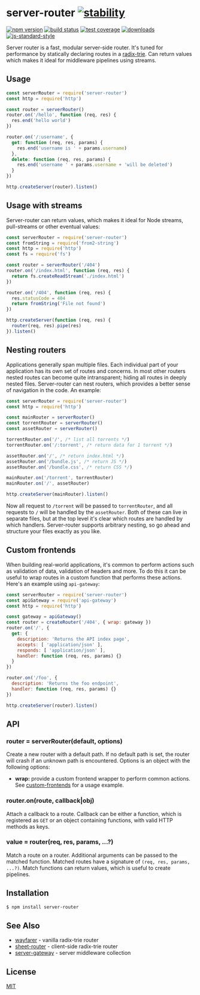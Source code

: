 # server-router [![stability][0]][1]
[![npm version][2]][3] [![build status][4]][5] [![test coverage][6]][7]
[![downloads][8]][9] [![js-standard-style][10]][11]

Server router is a fast, modular server-side router. It's tuned for performance
by statically declaring routes in a [radix-trie][12]. Can return values which
makes it ideal for middleware pipelines using streams.

## Usage
```js
const serverRouter = require('server-router')
const http = require('http')

const router = serverRouter()
router.on('/hello', function (req, res) {
  res.end('hello world')
})

router.on('/:username', {
  get: function (req, res, params) {
    res.end('username is ' + params.username)
  },
  delete: function (req, res, params) {
    res.end('username ' + params.username + 'will be deleted')
  }
})

http.createServer(router).listen()
```

## Usage with streams
Server-router can return values, which makes it ideal for Node streams,
pull-streams or other eventual values:
```js
const serverRouter = require('server-router')
const fromString = require('from2-string')
const http = require('http')
const fs = require('fs')

const router = serverRouter('/404')
router.on('/index.html', function (req, res) {
  return fs.createReadStream('./index.html')
})

router.on('/404', function (req, res) {
  res.statusCode = 404
  return fromString('File not found')
})

http.createServer(function (req, res) {
  router(req, res).pipe(res)
}).listen()
```

## Nesting routers
Applications generally span multiple files. Each individual part of your
application has its own set of routes and concerns. In most other routers
nested routes can become quite intransparent; hiding all routes in deeply
nested files. Server-router can nest routers, which provides a better sense of
navigation in the code. An example:
```js
const serverRouter = require('server-router')
const http = require('http')

const mainRouter = serverRouter()
const torrentRouter = serverRouter()
const assetRouter = serverRouter()

torrentRouter.on('/', /* list all torrents */)
torrentRouter.on('/:torrent', /* return data for 1 torrent */)

assetRouter.on('/', /* return index.html */)
assetRouter.on('/bundle.js', /* return JS */)
assetRouter.on('/bundle.css', /* return CSS */)

mainRouter.on('/torrent', torrentRouter)
mainRouter.on('/', assetRouter)

http.createServer(mainRouter).listen()
```
Now all request to `/torrent` will be passed to `torrentRouter`, and all
requests to `/` will be handled by the `assetRouter`. Both of these can live in
separate files, but at the top level it's clear which routes are handled by
which handlers. Server-router supports arbitrary nesting, so go ahead and
structure your files exactly as you like.

## Custom frontends
When building real-world applications, it's common to perform actions such as
validation of data, validation of headers and more. To do this it can be useful
to wrap routes in a custom function that performs these actions. Here's an
example using `api-gateway`:
```js
const serverRouter = require('server-router')
const apiGateway = require('api-gateway')
const http = require('http')

const gateway = apiGateway()
const router = createRouter('/404', { wrap: gateway })
router.on('/', {
  get: {
    description: 'Returns the API index page',
    accepts: [ 'application/json' ],
    responds: [ 'application/json' ],
    handler: function (req, res, params) {}
  }
})

router.on('/foo', {
  description: 'Returns the foo endpoint',
  handler: function (req, res, params) {}
})

http.createServer(router).listen()
```

## API
### router = serverRouter(default, options)
Create a new router with a default path. If no default path is set, the router
will crash if an unknown path is encountered. Options is an object with the
following options:
- __wrap:__ provide a custom frontend wrapper to perform common actions. See
  [custom-frontends](#custom-frontends) for a usage example.

### router.on(route, callback|obj)
Attach a callback to a route. Callback can be either a function, which is
registered as `GET` or an object containing functions, with valid HTTP methods
as keys.

### value = router(req, res, params, ...?)
Match a route on a router. Additional arguments can be passed to the matched
function. Matched routes have a signature of `(req, res, params, ...?)`. Match
functions can return values, which is useful to create pipelines.

## Installation
```sh
$ npm install server-router
```

## See Also
- [wayfarer](https://github.com/yoshuawuyts/wayfarer) - vanilla radix-trie
  router
- [sheet-router](https://github.com/yoshuawuyts/sheet-router) - client-side
  radix-trie router
- [server-gateway](https://github.com/yoshuawuyts/server-gateway) - server
  middleware collection

## License
[MIT](https://tldrlegal.com/license/mit-license)

[0]: https://img.shields.io/badge/stability-experimental-orange.svg?style=flat-square
[1]: https://nodejs.org/api/documentation.html#documentation_stability_index
[2]: https://img.shields.io/npm/v/server-router.svg?style=flat-square
[3]: https://npmjs.org/package/server-router
[4]: https://img.shields.io/travis/yoshuawuyts/server-router/master.svg?style=flat-square
[5]: https://travis-ci.org/yoshuawuyts/server-router
[6]: https://img.shields.io/codecov/c/github/yoshuawuyts/server-router/master.svg?style=flat-square
[7]: https://codecov.io/github/yoshuawuyts/server-router
[8]: http://img.shields.io/npm/dm/server-router.svg?style=flat-square
[9]: https://npmjs.org/package/server-router
[10]: https://img.shields.io/badge/code%20style-standard-brightgreen.svg?style=flat-square
[11]: https://github.com/feross/standard
[12]: https://github.com/yoshuawuyts/wayfarer
